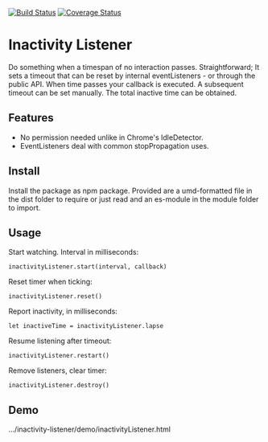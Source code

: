 [![Build Status](https://travis-ci.com/ovanderzee/inactivity-listener.svg?branch=master)](https://travis-ci.com/ovanderzee/inactivity-listener)
[![Coverage Status](https://coveralls.io/repos/github/ovanderzee/inactivity-listener/badge.svg?branch=master)](https://coveralls.io/github/ovanderzee/inactivity-listener?branch=master)

# Inactivity Listener

Do something when a timespan of no interaction passes.
Straightforward;
It sets a timeout that can be reset by internal eventListeners -
or through the public API.
When time passes your callback is executed.
A subsequent timeout can be set manually.
The total inactive time can be obtained.

## Features

* No permission needed unlike in Chrome's IdleDetector.
* EventListeners deal with common stopPropagation uses.

## Install

Install the package as npm package. Provided are
a umd-formatted file in the dist folder to require or just read
and an es-module in the module folder to import.

## Usage

Start watching. Interval in milliseconds:

```
inactivityListener.start(interval, callback)
```

Reset timer when ticking:

```
inactivityListener.reset()
```

Report inactivity, in milliseconds:

```
let inactiveTime = inactivityListener.lapse
```

Resume listening after timeout:

```
inactivityListener.restart()
```

Remove listeners, clear timer:

```
inactivityListener.destroy()
```

## Demo

.../inactivity-listener/demo/inactivityListener.html
